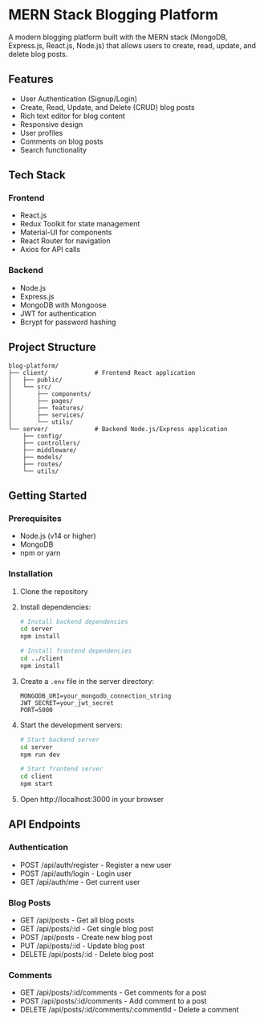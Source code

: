 # MERN Stack Blogging Platform

A modern blogging platform built with the MERN stack (MongoDB, Express.js, React.js, Node.js) that allows users to create, read, update, and delete blog posts.

## Features

- User Authentication (Signup/Login)
- Create, Read, Update, and Delete (CRUD) blog posts
- Rich text editor for blog content
- Responsive design
- User profiles
- Comments on blog posts
- Search functionality

## Tech Stack

### Frontend
- React.js
- Redux Toolkit for state management
- Material-UI for components
- React Router for navigation
- Axios for API calls

### Backend
- Node.js
- Express.js
- MongoDB with Mongoose
- JWT for authentication
- Bcrypt for password hashing

## Project Structure

```
blog-platform/
├── client/             # Frontend React application
│   ├── public/
│   └── src/
│       ├── components/
│       ├── pages/
│       ├── features/
│       ├── services/
│       └── utils/
└── server/             # Backend Node.js/Express application
    ├── config/
    ├── controllers/
    ├── middleware/
    ├── models/
    ├── routes/
    └── utils/
```

## Getting Started

### Prerequisites
- Node.js (v14 or higher)
- MongoDB
- npm or yarn

### Installation

1. Clone the repository
2. Install dependencies:
   ```bash
   # Install backend dependencies
   cd server
   npm install

   # Install frontend dependencies
   cd ../client
   npm install
   ```

3. Create a `.env` file in the server directory:
   ```
   MONGODB_URI=your_mongodb_connection_string
   JWT_SECRET=your_jwt_secret
   PORT=5000
   ```

4. Start the development servers:
   ```bash
   # Start backend server
   cd server
   npm run dev

   # Start frontend server
   cd client
   npm start
   ```

5. Open http://localhost:3000 in your browser

## API Endpoints

### Authentication
- POST /api/auth/register - Register a new user
- POST /api/auth/login - Login user
- GET /api/auth/me - Get current user

### Blog Posts
- GET /api/posts - Get all blog posts
- GET /api/posts/:id - Get single blog post
- POST /api/posts - Create new blog post
- PUT /api/posts/:id - Update blog post
- DELETE /api/posts/:id - Delete blog post

### Comments
- GET /api/posts/:id/comments - Get comments for a post
- POST /api/posts/:id/comments - Add comment to a post
- DELETE /api/posts/:id/comments/:commentId - Delete a comment 